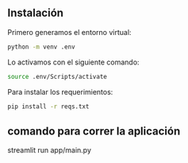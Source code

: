 ## Instalación

Primero generamos el entorno virtual:

```bash
python -m venv .env
```

Lo activamos con el siguiente comando:

```bash
source .env/Scripts/activate
```

Para instalar los requerimientos:

```bash
pip install -r reqs.txt
```

## comando para correr la aplicación 
streamlit run app/main.py